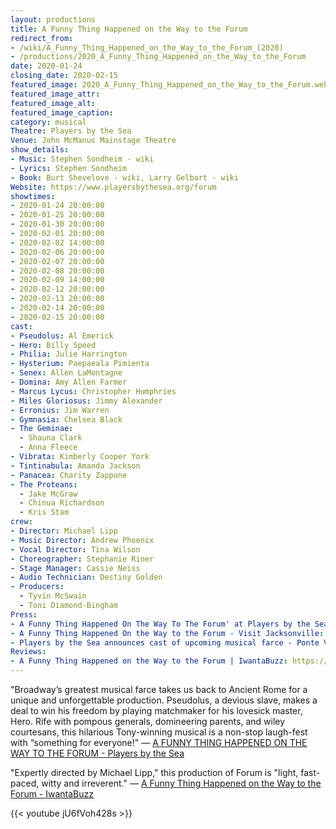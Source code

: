 ```yaml
---
layout: productions
title: A Funny Thing Happened on the Way to the Forum
redirect_from:
- /wiki/A_Funny_Thing_Happened_on_the_Way_to_the_Forum_(2020)
- /productions/2020_A_Funny_Thing_Happened_on_the_Way_to_the_Forum
date: 2020-01-24
closing_date: 2020-02-15
featured_image: 2020_A_Funny_Thing_Happened_on_the_Way_to_the_Forum.webp
featured_image_attr:
featured_image_alt:
featured_image_caption:
category: musical
Theatre: Players by the Sea
Venue: John McManus Mainstage Theatre
show_details:
- Music: Stephen Sondheim - wiki
- Lyrics: Stephen Sondheim
- Book: Burt Shevelove - wiki, Larry Gelbart - wiki
Website: https://www.playersbythesea.org/forum
showtimes:
- 2020-01-24 20:00:00
- 2020-01-25 20:00:00
- 2020-01-30 20:00:00
- 2020-02-01 20:00:00
- 2020-02-02 14:00:00
- 2020-02-06 20:00:00
- 2020-02-07 20:00:00
- 2020-02-08 20:00:00
- 2020-02-09 14:00:00
- 2020-02-12 20:00:00
- 2020-02-13 20:00:00
- 2020-02-14 20:00:00
- 2020-02-15 20:00:00
cast:
- Pseudolus: Al Emerick
- Hero: Billy Speed
- Philia: Julie Harrington
- Hysterium: Paepaeala Pimienta
- Senex: Allen LaMontagne
- Domina: Amy Allen Farmer
- Marcus Lycus: Christopher Humphries
- Miles Gloriosus: Jimmy Alexander
- Erronius: Jim Warren
- Gymnasia: Chelsea Black
- The Geminae:
  - Shauna Clark
  - Anna Fleece
- Vibrata: Kimberly Cooper York
- Tintinabula: Amanda Jackson
- Panacea: Charity Zappone
- The Proteans:
  - Jake McGraw
  - Chinua Richardson
  - Kris Stam
crew:
- Director: Michael Lipp
- Music Director: Andrew Phoenix
- Vocal Director: Tina Wilson
- Choreographer: Stephanie Riner
- Stage Manager: Cassie Neiss
- Audio Technician: Destiny Golden
- Producers:
  - Tyvin McSwain
  - Toni Diamond-Bingham
Press:
- A Funny Thing Happened On The Way To The Forum' at Players by the Sea - The Jacksonville BUZZ: https://iwantabuzz.com/arts/arts-in-the-know/a-funny-thing-happened-on-the-way-to-the-forum/
- A Funny Thing Happened On the Way to the Forum - Visit Jacksonville: https://www.visitjacksonville.com/events/a-funny-thing-happened-on-the-way-to-the-forum/
- Players by the Sea announces cast of upcoming musical farce - Ponte Vedra Recorder: https://pontevedrarecorder.com/stories/players-by-the-sea-announces-cast-of-upcoming-musical-farce,10168?
Reviews:
- A Funny Thing Happened on the Way to the Forum | IwantaBuzz: https://iwantabuzz.com/arts/arts-in-the-know/a-funny-thing-happened-on-the-way-to-the-forum-3/
---
```

"Broadway’s greatest musical farce takes us back to Ancient Rome for a unique and unforgettable production. Pseudolus, a devious slave, makes a deal to win his freedom by playing matchmaker for his lovesick master, Hero. Rife with pompous generals, domineering parents, and wiley courtesans, this hilarious Tony-winning musical is a non-stop laugh-fest with “something for everyone!" — [A FUNNY THING HAPPENED ON THE WAY TO THE FORUM - Players by the Sea](https://www.playersbythesea.org/forum)

"Expertly directed by Michael Lipp," this production of Forum is "light, fast-paced, witty and irreverent." — [A Funny Thing Happened on the Way to the Forum - IwantaBuzz](https://iwantabuzz.com/arts/arts-in-the-know/a-funny-thing-happened-on-the-way-to-the-forum-3/)

{{< youtube jU6fVoh428s >}}